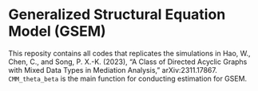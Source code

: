 # Generalized Structural Equation Model (GSEM)

This reposity contains all codes that replicates the simulations in Hao, W., Chen, C., and Song, P. X.-K. (2023), “A Class of Directed Acyclic Graphs with Mixed Data Types in Mediation Analysis,” arXiv:2311.17867. `CMM_theta_beta` is the main function for conducting estimation for GSEM.


